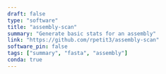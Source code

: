 ```yaml
---
draft: false
type: "software"
title: "assembly-scan"
summary: "Generate basic stats for an assembly"
link: "https://github.com/rpetit3/assembly-scan"
software_pin: false
tags: ["summary", "fasta", "assembly"]
conda: true
---
```

